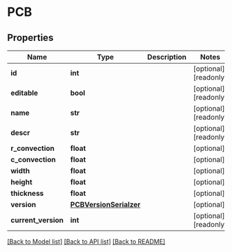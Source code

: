 # PCB

## Properties
Name | Type | Description | Notes
------------ | ------------- | ------------- | -------------
**id** | **int** |  | [optional] [readonly] 
**editable** | **bool** |  | [optional] [readonly] 
**name** | **str** |  | [optional] [readonly] 
**descr** | **str** |  | [optional] [readonly] 
**r_convection** | **float** |  | [optional] 
**c_convection** | **float** |  | [optional] 
**width** | **float** |  | [optional] 
**height** | **float** |  | [optional] 
**thickness** | **float** |  | [optional] 
**version** | [**PCBVersionSerialzer**](PCBVersionSerialzer.md) |  | [optional] 
**current_version** | **int** |  | [optional] [readonly] 

[[Back to Model list]](../README.md#documentation-for-models) [[Back to API list]](../README.md#documentation-for-api-endpoints) [[Back to README]](../README.md)


